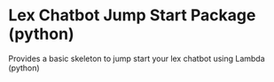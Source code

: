 # Lex Chatbot Jump Start Package (python)
Provides a basic skeleton to jump start your lex chatbot using Lambda (python)

